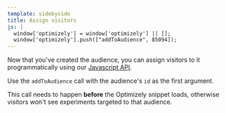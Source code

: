 ```yaml
---
template: sidebyside
title: Assign visitors
js: |
  window['optimizely'] = window['optimizely'] || [];
  window['optimizely'].push(["addToAudience", 85094]);
---
```


Now that you've created the audience, you can assign visitors to it programmatically using our [Javascript API](/javascript/#audiences).

Use the `addToAudience` call with the audience's `id` as the first argument.

This call needs to happen **before** the Optimizely snippet loads, otherwise visitors won't see experiments targeted to that audience.
